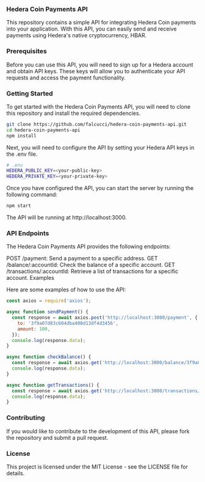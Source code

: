 ### Hedera Coin Payments API

This repository contains a simple API for integrating Hedera Coin payments into your application. With this API, you can easily send and receive payments using Hedera's native cryptocurrency, HBAR.

### Prerequisites

Before you can use this API, you will need to sign up for a Hedera account and obtain API keys. These keys will allow you to authenticate your API requests and access the payment functionality.

### Getting Started

To get started with the Hedera Coin Payments API, you will need to clone this repository and install the required dependencies.

```bash
git clone https://github.com/falcucci/hedera-coin-payments-api.git
cd hedera-coin-payments-api
npm install
```

Next, you will need to configure the API by setting your Hedera API keys in the .env file.

```bash
# .env
HEDERA_PUBLIC_KEY=<your-public-key>
HEDERA_PRIVATE_KEY=<your-private-key>
```

Once you have configured the API, you can start the server by running the following command:

```bash
npm start
```
The API will be running at http://localhost:3000.

### API Endpoints

The Hedera Coin Payments API provides the following endpoints:

POST /payment: Send a payment to a specific address.
GET /balance/:accountId: Check the balance of a specific account.
GET /transactions/:accountId: Retrieve a list of transactions for a specific account.
Examples

Here are some examples of how to use the API:

```javascript
const axios = require('axios');

async function sendPayment() {
  const response = await axios.post('http://localhost:3000/payment', {
    to: '3f9a07d83c604dba400d13df4d3456',
    amount: 100,
  });
  console.log(response.data);
}

async function checkBalance() {
  const response = await axios.get('http://localhost:3000/balance/3f9a07d83c604dba400d13df4d3456');
  console.log(response.data);
}

async function getTransactions() {
  const response = await axios.get('http://localhost:3000/transactions/3f9a07d83c604dba400d13df4d3456');
  console.log(response.data);
}
```

### Contributing

If you would like to contribute to the development of this API, please fork the repository and submit a pull request.

### License

This project is licensed under the MIT License - see the LICENSE file for details.
